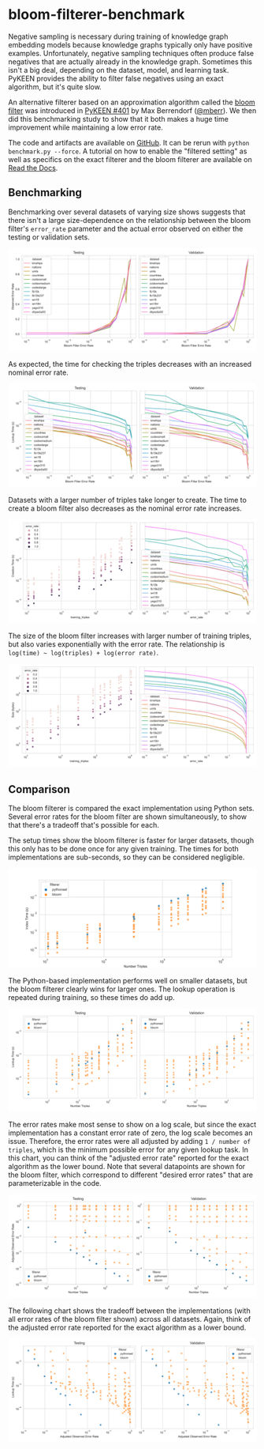 # bloom-filterer-benchmark

Negative sampling is necessary during training of knowledge graph embedding models because knowledge graphs typically
only have positive examples. Unfortunately, negative sampling techniques often produce false negatives that are actually
already in the knowledge graph. Sometimes this isn't a big deal, depending on the dataset, model, and learning task.
PyKEEN provides the ability to filter false negatives using an exact algorithm, but it's quite slow.

An alternative filterer based on an approximation algorithm called the
[bloom filter](https://en.wikipedia.org/wiki/Bloom_filter) was introduced in
[PyKEEN #401](https://github.com/pykeen/pykeen/pull/401) by Max Berrendorf ([@mberr](https://github.com/mberr)).
We then did this benchmarking study to show that it both makes a huge time improvement while maintaining a low
error rate.

The code and artifacts are available on [GitHub](https://github.com/pykeen/bloom-filterer-benchmark). 
It can be rerun with `python benchmark.py --force`.  A tutorial on how to enable the "filtered setting"
as well as specifics on the exact filterer and the bloom filterer are available on
[Read the Docs](https://pykeen.readthedocs.io/en/latest/reference/negative_sampling.html).

## Benchmarking

Benchmarking over several datasets of varying size shows suggests that there isn't a large size-dependence on the
relationship between the bloom filter's
`error_rate` parameter and the actual error observed on either the testing or validation sets.

<img src="charts/errors.svg" />

As expected, the time for checking the triples decreases with an increased nominal error rate.

<img src="charts/lookup_times.svg" />

Datasets with a larger number of triples take longer to create. The time to create a bloom filter also decreases as the
nominal error rate increases.

<img src="charts/creation_times.svg" />

The size of the bloom filter increases with larger number of training triples, but also varies exponentially with the
error rate. The relationship is `log(time) ~ log(triples) + log(error rate)`.

<img src="charts/sizes.svg" />

## Comparison

The bloom filterer is compared the exact implementation using Python sets. Several error rates
for the bloom filter are shown simultaneously, to show that there's a tradeoff that's possible for each.

The setup times show the bloom filterer is faster for larger datasets, though this only has to be done once
for any given training. The times for both implementations are sub-seconds, so they can be considered negligible.

<img src="charts/comparison/setup.svg" />

The Python-based implementation performs well on smaller datasets, but the bloom filterer clearly wins for larger
ones. The lookup operation is repeated during training, so these times do add up.

<img src="charts/comparison/lookup_times.svg" />

The error rates make most sense to show on a log scale, but since the exact implementation has a constant error
rate of zero, the log scale becomes an issue. Therefore, the error rates were all adjusted by adding
`1 / number of triples`, which is the minimum possible error for any given lookup task. In this chart, you can
think of the "adjusted error rate" reported for the exact algorithm as the lower bound. Note that several datapoints
are shown for the bloom filter, which correspond to different "desired error rates" that are parameterizable
in the code.

<img src="charts/comparison/errors.svg" />

The following chart shows the tradeoff between the implementations (with all error rates of the bloom filter shown)
across all datasets. Again, think of the adjusted error rate reported for the exact algorithm as a lower bound.

<img src="charts/comparison/errors_2d.svg" />
